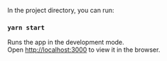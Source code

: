 In the project directory, you can run:

### `yarn start`

Runs the app in the development mode.\
Open [http://localhost:3000](http://localhost:3000) to view it in the browser.